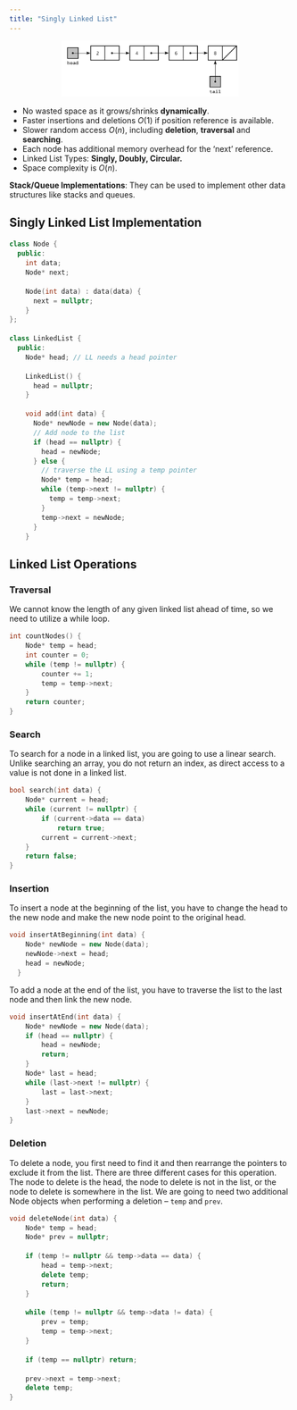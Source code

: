 ```yaml
---
title: "Singly Linked List"
---
```


<div style="text-align: center;">
  <img src="/images/cpp/03-Linear-Data-Structures-and-Trees/linked-list.png" alt="BigO" height="100">
</div>

- No wasted space as it grows/shrinks **dynamically**.
- Faster insertions and deletions $O(1)$ if position reference is available.
- Slower random access $O(n)$, including **deletion**, **traversal** and **searching**.
- Each node has additional memory overhead for the ‘next’ reference.
- Linked List Types: **Singly, Doubly, Circular.**
- Space complexity is $O(n)$.

**Stack/Queue Implementations**: They can be used to implement other data structures like stacks and queues.

## Singly Linked List Implementation

```c++
class Node {
  public:
    int data;
    Node* next;

    Node(int data) : data(data) {
      next = nullptr;
    }
};

class LinkedList {
  public:
    Node* head; // LL needs a head pointer

    LinkedList() {
      head = nullptr;
    }

    void add(int data) {
      Node* newNode = new Node(data);
      // Add node to the list
      if (head == nullptr) {
        head = newNode;
      } else {
        // traverse the LL using a temp pointer
        Node* temp = head;
        while (temp->next != nullptr) {
          temp = temp->next;
        }
        temp->next = newNode;
      }
    }
```

## Linked List Operations

### Traversal

We cannot know the length of any given linked list ahead of time, so we need to utilize a while loop.

```cpp
int countNodes() {
    Node* temp = head;
    int counter = 0;
    while (temp != nullptr) {
        counter += 1;
        temp = temp->next;
    }
    return counter;
}
```

### Search

To search for a node in a linked list, you are going to use a linear search. Unlike searching an array, you do not return an index, as direct access to a value is not done in a linked list.

```cpp
bool search(int data) {
    Node* current = head;
    while (current != nullptr) {
        if (current->data == data)
            return true;
        current = current->next;
    }
    return false;
}
```

### Insertion

To insert a node at the beginning of the list, you have to change the head to the new node and make the new node point to the original head.

```cpp
void insertAtBeginning(int data) {
    Node* newNode = new Node(data);
    newNode->next = head;
    head = newNode;
  }
```

To add a node at the end of the list, you have to traverse the list to the last node and then link the new node.

```cpp
void insertAtEnd(int data) {
    Node* newNode = new Node(data);
    if (head == nullptr) {
        head = newNode;
        return;
    }
    Node* last = head;
    while (last->next != nullptr) {
        last = last->next;
    }
    last->next = newNode;
}
```

### Deletion

To delete a node, you first need to find it and then rearrange the pointers to exclude it from the list. There are three different cases for this operation. The node to delete is the head, the node to delete is not in the list, or the node to delete is somewhere in the list. We are going to need two additional Node objects when performing a deletion – `temp` and `prev`.

```cpp
void deleteNode(int data) {
    Node* temp = head;
    Node* prev = nullptr;

    if (temp != nullptr && temp->data == data) {
        head = temp->next;
        delete temp;
        return;
    }

    while (temp != nullptr && temp->data != data) {
        prev = temp;
        temp = temp->next;
    }

    if (temp == nullptr) return;

    prev->next = temp->next;
    delete temp;
}
```
